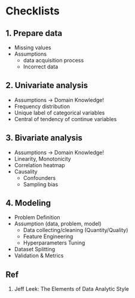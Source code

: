 # Checklists
## 1. Prepare data
- Missing values
- Assumptions 
  - data acquisition process
  - Incorrect data
## 2. Univariate analysis
- Assumptions -> Domain Knowledge!
- Frequency distribution
- Unique label of categorical variables
- Central of tendency of continue variables
## 3. Bivariate analysis
- Assumptions -> Domain Knowledge!
- Linearity, Monotonicity
- Correlation heatmap
- Causality
  - Confounders
  - Sampling bias
## 4. Modeling
- Problem Definition
- Assumption (data, problem, model)
  - Data collecting/cleaning (Quantity/Quality)
  - Feature Engineering
  - Hyperparameters Tuning
- Dataset Splitting
- Validation & Metrics

## Ref
1. Jeff Leek: The Elements of Data Analytic Style


